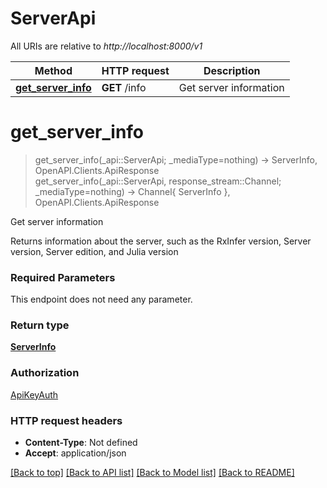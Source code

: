 # ServerApi

All URIs are relative to *http://localhost:8000/v1*

Method | HTTP request | Description
------------- | ------------- | -------------
[**get_server_info**](ServerApi.md#get_server_info) | **GET** /info | Get server information


# **get_server_info**
> get_server_info(_api::ServerApi; _mediaType=nothing) -> ServerInfo, OpenAPI.Clients.ApiResponse <br/>
> get_server_info(_api::ServerApi, response_stream::Channel; _mediaType=nothing) -> Channel{ ServerInfo }, OpenAPI.Clients.ApiResponse

Get server information

Returns information about the server, such as the RxInfer version, Server version, Server edition, and Julia version

### Required Parameters
This endpoint does not need any parameter.

### Return type

[**ServerInfo**](ServerInfo.md)

### Authorization

[ApiKeyAuth](../README.md#ApiKeyAuth)

### HTTP request headers

 - **Content-Type**: Not defined
 - **Accept**: application/json

[[Back to top]](#) [[Back to API list]](../README.md#api-endpoints) [[Back to Model list]](../README.md#models) [[Back to README]](../README.md)

